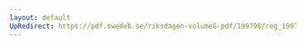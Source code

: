 ```yaml
---
layout: default
UpRedirect: https://pdf.swedeb.se/riksdagen-volumeG-pdf/199798/reg_199798/reg_199798_0284.pdf
---
```

